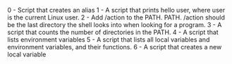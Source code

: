 0 - Script that creates an alias
1 - A script that prints hello user, where user is the current Linux user.
2 - Add /action to the PATH. PATH. /action should be the last directory the shell looks into when looking for a program.
3 - A script that counts the number of directories in the PATH.
4 - A script that lists environment variables
5 - A script that lists all local variables and environment variables, and their functions.
6 - A script that creates a new local variable

